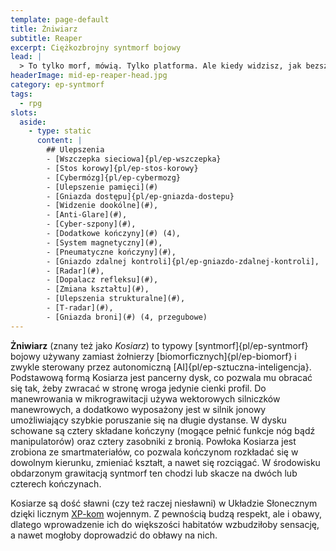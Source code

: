 ```yaml
---
template: page-default
title: Żniwiarz
subtitle: Reaper
excerpt: Ciężkozbrojny syntmorf bojowy
lead: |
  > To tylko morf, mówią. Tylko platforma. Ale kiedy widzisz, jak bezszelestnie zawisa nad dokiem, z karabinem złożonym jak modlitewne dłonie… łatwo zapomnieć, że w środku siedzi ktoś, kto kiedyś miał imię.
headerImage: mid-ep-reaper-head.jpg
category: ep-syntmorf
tags:
  - rpg
slots:
  aside:
    - type: static
      content: |
        ## Ulepszenia
        - [Wszczepka sieciowa]{pl/ep-wszczepka}
        - [Stos korowy]{pl/ep-stos-korowy}
        - [Cybermózg]{pl/ep-cybermozg}
        - [Ulepszenie pamięci](#)
        - [Gniazda dostępu]{pl/ep-gniazda-dostepu}  
        - [Widzenie dookólne](#), 
        - [Anti-Glare](#), 
        - [Cyber-szpony](#), 
        - [Dodatkowe kończyny](#) (4), 
        - [System magnetyczny](#), 
        - [Pneumatyczne kończyny](#), 
        - [Gniazdo zdalnej kontroli]{pl/ep-gniazdo-zdalnej-kontroli], 
        - [Radar](#), 
        - [Dopalacz refleksu](#), 
        - [Zmiana kształtu](#), 
        - [Ulepszenia strukturalne](#), 
        - [T-radar](#), 
        - [Gniazda broni](#) (4, przegubowe)
---
```

**Żniwiarz** (znany też jako _Kosiarz_) to typowy [syntmorf]{pl/ep-syntmorf} bojowy używany zamiast żołnierzy [biomorficznych]{pl/ep-biomorf} i zwykle sterowany przez autonomiczną [AI]{pl/ep-sztuczna-inteligencja}. Podstawową formą Kosiarza jest pancerny dysk, co pozwala mu obracać się tak, żeby zwracać w stronę wroga jedynie cienki profil. Do manewrowania w mikrograwitacji używa wektorowych silniczków manewrowych, a dodatkowo wyposażony jest w silnik jonowy umożliwiający szybkie poruszanie się na długie dystanse. W dysku schowane są cztery składane kończyny (mogące pełnić funkcje nóg bądź manipulatorów) oraz cztery zasobniki z bronią. Powłoka Kosiarza jest zrobiona ze smartmateriałów, co pozwala kończynom rozkładać się w dowolnym kierunku, zmieniać kształt, a nawet się rozciągać. W środowisku obdarzonym grawitacją syntmorf ten chodzi lub skacze na dwóch lub czterech kończynach.

Kosiarze są dość sławni (czy też raczej niesławni) w Układzie Słonecznym dzięki licznym [XP-kom](#) wojennym. Z pewnością budzą respekt, ale i obawy, dlatego wprowadzenie ich do większości habitatów wzbudziłoby sensację, a nawet mogłoby doprowadzić do obławy na nich.
